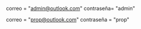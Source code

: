 correo = "admin@outlook.com"
contraseña= "admin"

correo = "prop@outlook.com"
contraseña = "prop"
        
